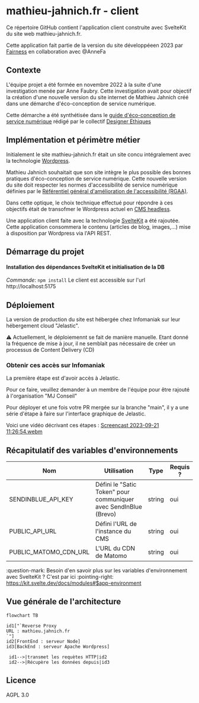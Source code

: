 # mathieu-jahnich.fr - client

Ce répertoire GitHub contient l'application client construite avec SvelteKit du site web mathieu-jahnich.fr.

Cette application fait partie de la version du site développéeen 2023 par [Fairness](fairness.coop) en collaboration avec @AnneFa

## Contexte

L'équipe projet a été formée en novembre 2022 à la suite d'une investigation menée par Anne Faubry. Cette investigation avait pour objectif la création d'une nouvelle version du site internet de Mathieu Jahnich créé dans une démarche d'éco-conception de service numérique.

Cette démarche a été synthétisée dans le [guide d'éco-conception de service numérique](https://eco-conception.designersethiques.org/guide/fr/content/0-introduction.html) rédigé par le collectif [Designer Ethiques](https://designersethiques.org/)

## Implémentation et périmètre métier

Initialement le site mathieu-jahnich.fr était un site concu intégralement avec la technologie [Wordpress](https://wordpress.com/fr/).

Mathieu Jahnich souhaitait que son site intègre le plus possible des bonnes pratiques d'éco-conception de service numérique. Cette nouvelle version du site doit respecter les normes d'accessibilité de service numérique définies par le [Référentiel général d'amélioration de l'accessibilité (RGAA)](https://www.numerique.gouv.fr/publications/rgaa-accessibilite/).

Dans cette optique, le choix technique effectué pour répondre à ces objectifs était de transofmer le Wordpress actuel en [CMS headless](https://www.lafabriquedunet.fr/blog/headless-cms/).

Une application client faite avec la technologie [SvelteKit](https://kit.svelte.dev/) a été rajoutée. Cette application consommera le contenu (articles de blog, images,...) mise à disposition par Wordpress via l'API REST.

## Démarrage du projet

#### Installation des dépendances SvelteKit et initialisation de la DB

_Commande_: `npm install`
Le client est accessible sur l'url http://localhost:5175

## Déploiement

La version de production du site est hébergée chez Infomaniak sur leur hébergement cloud "Jelastic".

:warning: Actuellement, le déploiemennt se fait de manière manuelle. Etant donné la fréquence de mise à jour, il ne semblait pas nécessaire de créer un processus de Content Delivery (CD)

### Obtenir ces accès sur Infomaniak

La première étape est d'avoir accès à Jelastic.

Pour ce faire, veuillez demander à un membre de l'équipe pour être rajouté à l'organisation "MJ Conseil"

Pour déployer et une fois votre PR mergée sur la branche "main", il y a une série d'étape à faire sur l'interface graphique de Jelastic.

Voici une vidéo décrivant ces étapes :
[Screencast 2023-09-21 11:26:54.webm](https://github.com/MJ-Conseil/mathieujahnich/assets/15958334/002de0ec-1783-4135-ace4-56b399bc3fff)

## Récapitulatif des variables d'environnements

| Nom                   | Utilisation                                                      | Type   | Requis ? |
| --------------------- | ---------------------------------------------------------------- | ------ | -------- |
| SENDINBLUE_API_KEY    | Défini le "Satic Token" pour communiquer avec SendInBlue (Brevo) | string | oui      |
| PUBLIC_API_URL        | Défini l'URL de l'instance du CMS                                | string | oui      |
| PUBLIC_MATOMO_CDN_URL | L'URL du CDN de Matomo                                           | string | oui      |

:question-mark: Besoin d'en savoir plus sur les variables d'environnement avec SvelteKit ? C'est par ici :pointing-right: https://kit.svelte.dev/docs/modules#$app-environment


## Vue générale de l'architecture

```mermaid
flowchart TB

id1["`Reverse Proxy
URL : mathieu.jahnich.fr
`"]
id2[FrontEnd : serveur Node]
id3[BackEnd : serveur Apache Wordpress]

 id1-->|transmet les requètes HTTP|id2
 id2-->|Récupère les données depuis|id3

```

## Licence

AGPL 3.0
